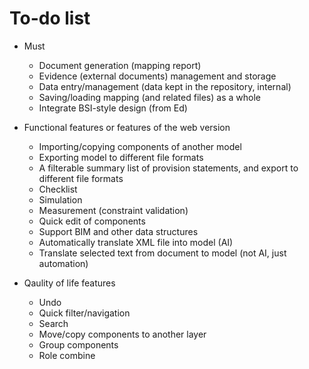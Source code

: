 # To-do list

* Must
  * Document generation (mapping report)
  * Evidence (external documents) management and storage
  * Data entry/management (data kept in the repository, internal)
  * Saving/loading mapping (and related files) as a whole
  * Integrate BSI-style design (from Ed)

* Functional features or features of the web version
  * Importing/copying components of another model
  * Exporting model to different file formats
  * A filterable summary list of provision statements, and export to different file formats
  * Checklist
  * Simulation
  * Measurement (constraint validation)
  * Quick edit of components
  * Support BIM and other data structures
  * Automatically translate XML file into model (AI)
  * Translate selected text from document to model (not AI, just automation)

* Qaulity of life features  
  * Undo
  * Quick filter/navigation
  * Search
  * Move/copy components to another layer
  * Group components
  * Role combine
